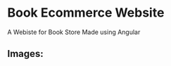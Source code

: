 <h1>Book Ecommerce Website</h1>
<p>A Webiste for Book Store Made using Angular</p>
<h2>Images:</h2>
